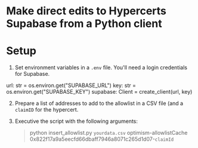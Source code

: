 # Make direct edits to Hypercerts Supabase from a Python client

# Setup

1. Set environment variables in a `.env` file. You'll need a login credentials for Supabase.

url: str = os.environ.get("SUPABASE_URL")
key: str = os.environ.get("SUPABASE_KEY")
supabase: Client = create_client(url, key)

2. Prepare a list of addresses to add to the allowlist in a CSV file (and a `claimID` for the hypercert.

3. Executive the script with the following arguments:

   > python insert_allowlist.py `yourdata.csv` optimism-allowlistCache 0x822f17a9a5eecfd66dbaff7946a8071c265d1d07-`claimId`

